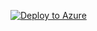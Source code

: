 [![Deploy to Azure](https://aka.ms/deploytoazurebutton)](https://portal.azure.com/#create/Microsoft.Template/uri/https%3A%2F%2Fraw.githubusercontent.com%2FComerTechnologyGroup%2FAZITGFunctions%2Fmaster%2F.github%2Fworkflows%2Fdeployment%2Fmain.deploy.json)
